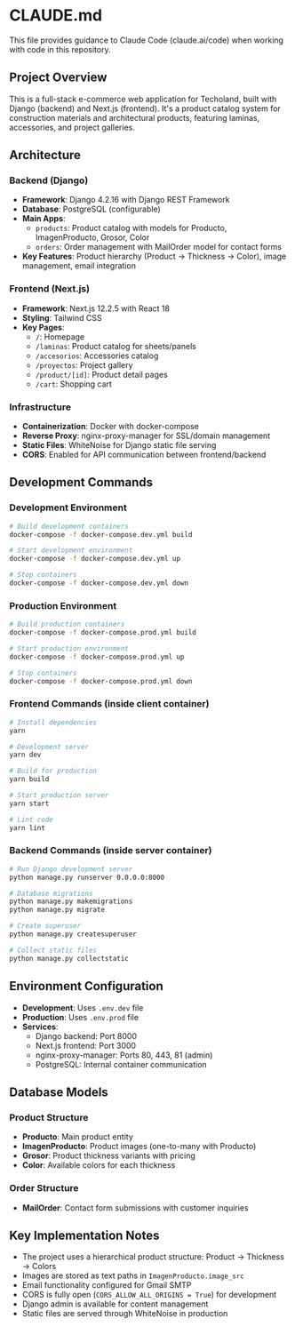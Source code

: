 # CLAUDE.md

This file provides guidance to Claude Code (claude.ai/code) when working with code in this repository.

## Project Overview

This is a full-stack e-commerce web application for Techoland, built with Django (backend) and Next.js (frontend). It's a product catalog system for construction materials and architectural products, featuring laminas, accessories, and project galleries.

## Architecture

### Backend (Django)
- **Framework**: Django 4.2.16 with Django REST Framework
- **Database**: PostgreSQL (configurable)
- **Main Apps**:
  - `products`: Product catalog with models for Producto, ImagenProducto, Grosor, Color
  - `orders`: Order management with MailOrder model for contact forms
- **Key Features**: Product hierarchy (Product → Thickness → Color), image management, email integration

### Frontend (Next.js)
- **Framework**: Next.js 12.2.5 with React 18
- **Styling**: Tailwind CSS
- **Key Pages**:
  - `/`: Homepage
  - `/laminas`: Product catalog for sheets/panels
  - `/accesorios`: Accessories catalog
  - `/proyectos`: Project gallery
  - `/product/[id]`: Product detail pages
  - `/cart`: Shopping cart

### Infrastructure
- **Containerization**: Docker with docker-compose
- **Reverse Proxy**: nginx-proxy-manager for SSL/domain management
- **Static Files**: WhiteNoise for Django static file serving
- **CORS**: Enabled for API communication between frontend/backend

## Development Commands

### Development Environment
```bash
# Build development containers
docker-compose -f docker-compose.dev.yml build

# Start development environment
docker-compose -f docker-compose.dev.yml up

# Stop containers
docker-compose -f docker-compose.dev.yml down
```

### Production Environment
```bash
# Build production containers
docker-compose -f docker-compose.prod.yml build

# Start production environment
docker-compose -f docker-compose.prod.yml up

# Stop containers
docker-compose -f docker-compose.prod.yml down
```

### Frontend Commands (inside client container)
```bash
# Install dependencies
yarn

# Development server
yarn dev

# Build for production
yarn build

# Start production server
yarn start

# Lint code
yarn lint
```

### Backend Commands (inside server container)
```bash
# Run Django development server
python manage.py runserver 0.0.0.0:8000

# Database migrations
python manage.py makemigrations
python manage.py migrate

# Create superuser
python manage.py createsuperuser

# Collect static files
python manage.py collectstatic
```

## Environment Configuration

- **Development**: Uses `.env.dev` file
- **Production**: Uses `.env.prod` file
- **Services**:
  - Django backend: Port 8000
  - Next.js frontend: Port 3000
  - nginx-proxy-manager: Ports 80, 443, 81 (admin)
  - PostgreSQL: Internal container communication

## Database Models

### Product Structure
- **Producto**: Main product entity
- **ImagenProducto**: Product images (one-to-many with Producto)
- **Grosor**: Product thickness variants with pricing
- **Color**: Available colors for each thickness

### Order Structure
- **MailOrder**: Contact form submissions with customer inquiries

## Key Implementation Notes

- The project uses a hierarchical product structure: Product → Thickness → Colors
- Images are stored as text paths in `ImagenProducto.image_src`
- Email functionality configured for Gmail SMTP
- CORS is fully open (`CORS_ALLOW_ALL_ORIGINS = True`) for development
- Django admin is available for content management
- Static files are served through WhiteNoise in production